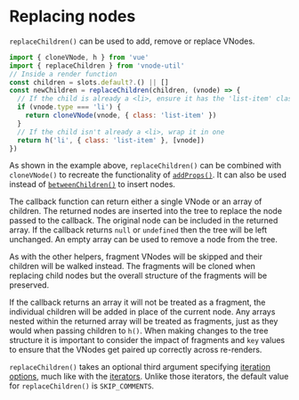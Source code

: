 # Replacing nodes

`replaceChildren()` can be used to add, remove or replace VNodes.

```js
import { cloneVNode, h } from 'vue'
import { replaceChildren } from 'vnode-util'
// Inside a render function
const children = slots.default?.() || []
const newChildren = replaceChildren(children, (vnode) => {
  // If the child is already a <li>, ensure it has the 'list-item' class
  if (vnode.type === 'li') {
    return cloneVNode(vnode, { class: 'list-item' })
  }
  // If the child isn't already a <li>, wrap it in one
  return h('li', { class: 'list-item' }, [vnode])
})
```

As shown in the example above, `replaceChildren()` can be combined with `cloneVNode()` to recreate the functionality of [`addProps()`](/guide/adding-props.html). It can also be used instead of [`betweenChildren()`](/guide/inserting-new-nodes.html) to insert nodes.

The callback function can return either a single VNode or an array of children. The returned nodes are inserted into the tree to replace the node passed to the callback. The original node can be included in the returned array. If the callback returns `null` or `undefined` then the tree will be left unchanged. An empty array can be used to remove a node from the tree.

As with the other helpers, fragment VNodes will be skipped and their children will be walked instead. The fragments will be cloned when replacing child nodes but the overall structure of the fragments will be preserved.

If the callback returns an array it will not be treated as a fragment, the individual children will be added in place of the current node. Any arrays nested within the returned array will be treated as fragments, just as they would when passing children to `h()`. When making changes to the tree structure it is important to consider the impact of fragments and `key` values to ensure that the VNodes get paired up correctly across re-renders.

`replaceChildren()` takes an optional third argument specifying [iteration options](/api.html#iterationoptions), much like with the [iterators](/guide/iterators.html). Unlike those iterators, the default value for `replaceChildren()` is `SKIP_COMMENTS`.
